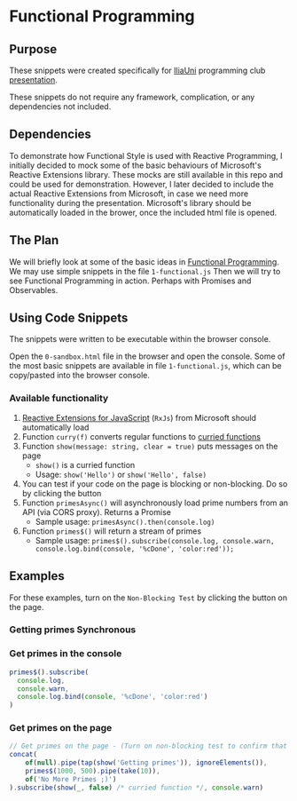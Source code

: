 # Functional Programming

## Purpose

These snippets were created specifically for [IliaUni](https://iliauni.edu.ge/) programming club [presentation](https://iliauni.edu.ge/en/iliauni/AcademicDepartments/bte/siaxleebi-273/programming-club-of-computing-center-at-iliaunifunctional-programming-in-javascript.page).

These snippets do not require any framework, complication, or any dependencies not included.

## Dependencies

To demonstrate how Functional Style is used with Reactive Programming, I initially decided to mock some of the basic behaviours
of Microsoft's Reactive Extensions library. These mocks are still available in this repo and could be used for demonstration.
However, I later decided to include the actual Reactive Extensions from Microsoft, in case we need more functionality during
the presentation. Microsoft's library should be automatically loaded in the brower, once the included html file is opened.

## The Plan

We will briefly look at some of the basic ideas in [Functional Programming](https://en.wikipedia.org/wiki/Functional_programming).
We may use simple snippets in the file `1-functional.js`
Then we will try to see Functional Programming in action. Perhaps with Promises and Observables.

## Using Code Snippets

The snippets were written to be executable within the browser console.

Open the `0-sandbox.html` file in the browser and open the console.
Some of the most basic snippets are available in file `1-functional.js`, which can be copy/pasted into the browser console.

### Available functionality

1. [Reactive Extensions for JavaScript](https://github.com/ReactiveX/rxjs) (`RxJs`) from Microsoft should automatically load
2. Function `curry(f)` converts regular functions to [curried functions](https://en.wikipedia.org/wiki/Currying)
3. Function `show(message: string, clear = true)` puts messages on the page
   * `show()` is a curried function
   * Usage: `show('Hello')` or `show('Hello', false)`
4. You can test if your code on the page is blocking or non-blocking. Do so by clicking the button
5. Function `primesAsync()` will asynchronously load prime numbers from an API (via CORS proxy). Returns a Promise
   * Sample usage: `primesAsync().then(console.log)`
6. Function `primes$()` will return a stream of primes
   * Sample usage: `primes$().subscribe(console.log, console.warn, console.log.bind(console, '%cDone', 'color:red'));`


## Examples

For these examples, turn on the `Non-Blocking Test` by clicking the button on the page.

### Getting primes Synchronous

### Get primes in the console

```javascript
primes$().subscribe(
  console.log,
  console.warn,
  console.log.bind(console, '%cDone', 'color:red')
)
```

### Get primes on the page

```javascript
// Get primes on the page - (Turn on non-blocking test to confirm that script is non-blocking)
concat(
    of(null).pipe(tap(show('Getting primes')), ignoreElements()),
    primes$(1000, 500).pipe(take(10)),
    of('No More Primes ;)')
).subscribe(show(_, false) /* curried function */, console.warn)

```
